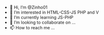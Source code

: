 - 👋 Hi, I’m @Zinho01
- 👀 I’m interested in HTML-CSS-JS PHP and V
- 🌱 I’m currently learning JS-PHP
- 💞️ I’m looking to collaborate on ...
- 📫 How to reach me ...

<!---
Zinho01/Zinho01 is a ✨ special ✨ repository because its `README.md` (this file) appears on your GitHub profile.
You can click the Preview link to take a look at your changes.
--->
